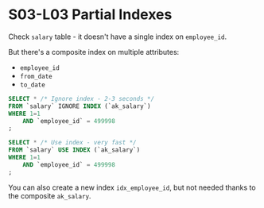 # S03-L03 Partial Indexes

Check `salary` table - it doesn't have a single index on `employee_id`.

But there's a composite index on multiple attributes:

* `employee_id`
* `from_date`
* `to_date`

```sql
SELECT * /* Ignore index - 2-3 seconds */
FROM `salary` IGNORE INDEX (`ak_salary`)
WHERE 1=1
	AND `employee_id` = 499998
;

SELECT * /* Use index - very fast */
FROM `salary` USE INDEX (`ak_salary`)
WHERE 1=1
	AND `employee_id` = 499998
;
```
You can also create a new index `idx_employee_id`, but not needed thanks to the composite `ak_salary`.
